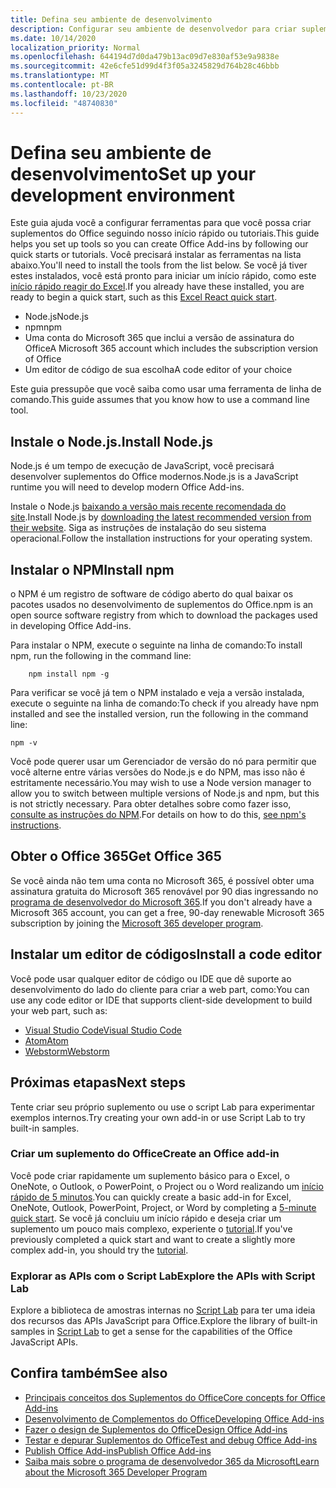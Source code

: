 ```yaml
---
title: Defina seu ambiente de desenvolvimento
description: Configurar seu ambiente de desenvolvedor para criar suplementos do Office.
ms.date: 10/14/2020
localization_priority: Normal
ms.openlocfilehash: 644194d7d0da479b13ac09d7e830af53e9a9838e
ms.sourcegitcommit: 42e6cfe51d99d4f3f05a3245829d764b28c46bbb
ms.translationtype: MT
ms.contentlocale: pt-BR
ms.lasthandoff: 10/23/2020
ms.locfileid: "48740830"
---
```

# <a name="set-up-your-development-environment"></a><span data-ttu-id="27f94-103">Defina seu ambiente de desenvolvimento</span><span class="sxs-lookup"><span data-stu-id="27f94-103">Set up your development environment</span></span>

<span data-ttu-id="27f94-104">Este guia ajuda você a configurar ferramentas para que você possa criar suplementos do Office seguindo nosso início rápido ou tutoriais.</span><span class="sxs-lookup"><span data-stu-id="27f94-104">This guide helps you set up tools so you can create Office Add-ins by following our quick starts or tutorials.</span></span> <span data-ttu-id="27f94-105">Você precisará instalar as ferramentas na lista abaixo.</span><span class="sxs-lookup"><span data-stu-id="27f94-105">You'll need to install the tools from the list below.</span></span> <span data-ttu-id="27f94-106">Se você já tiver estes instalados, você está pronto para iniciar um início rápido, como este [início rápido reagir do Excel](../quickstarts/excel-quickstart-react.md).</span><span class="sxs-lookup"><span data-stu-id="27f94-106">If you already have these installed, you are ready to begin a quick start, such as this [Excel React quick start](../quickstarts/excel-quickstart-react.md).</span></span>

- <span data-ttu-id="27f94-107">Node.js</span><span class="sxs-lookup"><span data-stu-id="27f94-107">Node.js</span></span>
- <span data-ttu-id="27f94-108">npm</span><span class="sxs-lookup"><span data-stu-id="27f94-108">npm</span></span>
- <span data-ttu-id="27f94-109">Uma conta do Microsoft 365 que inclui a versão de assinatura do Office</span><span class="sxs-lookup"><span data-stu-id="27f94-109">A Microsoft 365 account which includes the subscription version of Office</span></span>
- <span data-ttu-id="27f94-110">Um editor de código de sua escolha</span><span class="sxs-lookup"><span data-stu-id="27f94-110">A code editor of your choice</span></span>

<span data-ttu-id="27f94-111">Este guia pressupõe que você saiba como usar uma ferramenta de linha de comando.</span><span class="sxs-lookup"><span data-stu-id="27f94-111">This guide assumes that you know how to use a command line tool.</span></span> 

## <a name="install-nodejs"></a><span data-ttu-id="27f94-112">Instale o Node.js.</span><span class="sxs-lookup"><span data-stu-id="27f94-112">Install Node.js</span></span>

<span data-ttu-id="27f94-113">Node.js é um tempo de execução de JavaScript, você precisará desenvolver suplementos do Office modernos.</span><span class="sxs-lookup"><span data-stu-id="27f94-113">Node.js is a JavaScript runtime you will need to develop modern Office Add-ins.</span></span>

<span data-ttu-id="27f94-114">Instale o Node.js [baixando a versão mais recente recomendada do site](https://nodejs.org).</span><span class="sxs-lookup"><span data-stu-id="27f94-114">Install Node.js by [downloading the latest recommended version from their website](https://nodejs.org).</span></span> <span data-ttu-id="27f94-115">Siga as instruções de instalação do seu sistema operacional.</span><span class="sxs-lookup"><span data-stu-id="27f94-115">Follow the installation instructions for your operating system.</span></span>

## <a name="install-npm"></a><span data-ttu-id="27f94-116">Instalar o NPM</span><span class="sxs-lookup"><span data-stu-id="27f94-116">Install npm</span></span>

<span data-ttu-id="27f94-117">o NPM é um registro de software de código aberto do qual baixar os pacotes usados no desenvolvimento de suplementos do Office.</span><span class="sxs-lookup"><span data-stu-id="27f94-117">npm is an open source software registry from which to download the packages used in developing Office Add-ins.</span></span>

<span data-ttu-id="27f94-118">Para instalar o NPM, execute o seguinte na linha de comando:</span><span class="sxs-lookup"><span data-stu-id="27f94-118">To install npm, run the following in the command line:</span></span>

```command&nbsp;line
    npm install npm -g
```

<span data-ttu-id="27f94-119">Para verificar se você já tem o NPM instalado e veja a versão instalada, execute o seguinte na linha de comando:</span><span class="sxs-lookup"><span data-stu-id="27f94-119">To check if you already have npm installed and see the installed version, run the following in the command line:</span></span>

```command&nbsp;line
npm -v
```

<span data-ttu-id="27f94-120">Você pode querer usar um Gerenciador de versão do nó para permitir que você alterne entre várias versões do Node.js e do NPM, mas isso não é estritamente necessário.</span><span class="sxs-lookup"><span data-stu-id="27f94-120">You may wish to use a Node version manager to allow you to switch between multiple versions of Node.js and npm, but this is not strictly necessary.</span></span> <span data-ttu-id="27f94-121">Para obter detalhes sobre como fazer isso, [consulte as instruções do NPM](https://docs.npmjs.com/downloading-and-installing-node-js-and-npm).</span><span class="sxs-lookup"><span data-stu-id="27f94-121">For details on how to do this, [see npm's instructions](https://docs.npmjs.com/downloading-and-installing-node-js-and-npm).</span></span>

## <a name="get-office-365"></a><span data-ttu-id="27f94-122">Obter o Office 365</span><span class="sxs-lookup"><span data-stu-id="27f94-122">Get Office 365</span></span>

<span data-ttu-id="27f94-123">Se você ainda não tem uma conta no Microsoft 365, é possível obter uma assinatura gratuita do Microsoft 365 renovável por 90 dias ingressando no [programa de desenvolvedor do Microsoft 365](https://developer.microsoft.com/office/dev-program).</span><span class="sxs-lookup"><span data-stu-id="27f94-123">If you don't already have a Microsoft 365 account, you can get a free, 90-day renewable Microsoft 365 subscription by joining the [Microsoft 365 developer program](https://developer.microsoft.com/office/dev-program).</span></span>

## <a name="install-a-code-editor"></a><span data-ttu-id="27f94-124">Instalar um editor de códigos</span><span class="sxs-lookup"><span data-stu-id="27f94-124">Install a code editor</span></span>

<span data-ttu-id="27f94-125">Você pode usar qualquer editor de código ou IDE que dê suporte ao desenvolvimento do lado do cliente para criar a web part, como:</span><span class="sxs-lookup"><span data-stu-id="27f94-125">You can use any code editor or IDE that supports client-side development to build your web part, such as:</span></span>

- [<span data-ttu-id="27f94-126">Visual Studio Code</span><span class="sxs-lookup"><span data-stu-id="27f94-126">Visual Studio Code</span></span>](https://code.visualstudio.com/)
- [<span data-ttu-id="27f94-127">Atom</span><span class="sxs-lookup"><span data-stu-id="27f94-127">Atom</span></span>](https://atom.io)
- [<span data-ttu-id="27f94-128">Webstorm</span><span class="sxs-lookup"><span data-stu-id="27f94-128">Webstorm</span></span>](https://www.jetbrains.com/webstorm)

## <a name="next-steps"></a><span data-ttu-id="27f94-129">Próximas etapas</span><span class="sxs-lookup"><span data-stu-id="27f94-129">Next steps</span></span>

<span data-ttu-id="27f94-130">Tente criar seu próprio suplemento ou use o script Lab para experimentar exemplos internos.</span><span class="sxs-lookup"><span data-stu-id="27f94-130">Try creating your own add-in or use Script Lab to try built-in samples.</span></span>

### <a name="create-an-office-add-in"></a><span data-ttu-id="27f94-131">Criar um suplemento do Office</span><span class="sxs-lookup"><span data-stu-id="27f94-131">Create an Office add-in</span></span>

<span data-ttu-id="27f94-132">Você pode criar rapidamente um suplemento básico para o Excel, o OneNote, o Outlook, o PowerPoint, o Project ou o Word realizando um [início rápido de 5 minutos](/office/dev/add-ins/).</span><span class="sxs-lookup"><span data-stu-id="27f94-132">You can quickly create a basic add-in for Excel, OneNote, Outlook, PowerPoint, Project, or Word by completing a [5-minute quick start](/office/dev/add-ins/).</span></span> <span data-ttu-id="27f94-133">Se você já concluiu um início rápido e deseja criar um suplemento um pouco mais complexo, experiente o [tutorial](/office/dev/add-ins/).</span><span class="sxs-lookup"><span data-stu-id="27f94-133">If you've previously completed a quick start and want to create a slightly more complex add-in, you should try the [tutorial](/office/dev/add-ins/).</span></span>

### <a name="explore-the-apis-with-script-lab"></a><span data-ttu-id="27f94-134">Explorar as APIs com o Script Lab</span><span class="sxs-lookup"><span data-stu-id="27f94-134">Explore the APIs with Script Lab</span></span>

<span data-ttu-id="27f94-135">Explore a biblioteca de amostras internas no [Script Lab](explore-with-script-lab.md) para ter uma ideia dos recursos das APIs JavaScript para Office.</span><span class="sxs-lookup"><span data-stu-id="27f94-135">Explore the library of built-in samples in [Script Lab](explore-with-script-lab.md) to get a sense for the capabilities of the Office JavaScript APIs.</span></span>

## <a name="see-also"></a><span data-ttu-id="27f94-136">Confira também</span><span class="sxs-lookup"><span data-stu-id="27f94-136">See also</span></span>

- [<span data-ttu-id="27f94-137">Principais conceitos dos Suplementos do Office</span><span class="sxs-lookup"><span data-stu-id="27f94-137">Core concepts for Office Add-ins</span></span>](../overview/core-concepts-office-add-ins.md)
- [<span data-ttu-id="27f94-138">Desenvolvimento de Complementos do Office</span><span class="sxs-lookup"><span data-stu-id="27f94-138">Developing Office Add-ins</span></span>](../develop/develop-overview.md)
- [<span data-ttu-id="27f94-139">Fazer o design de Suplementos do Office</span><span class="sxs-lookup"><span data-stu-id="27f94-139">Design Office Add-ins</span></span>](../design/add-in-design.md)
- [<span data-ttu-id="27f94-140">Testar e depurar Suplementos do Office</span><span class="sxs-lookup"><span data-stu-id="27f94-140">Test and debug Office Add-ins</span></span>](../testing/test-debug-office-add-ins.md)
- [<span data-ttu-id="27f94-141">Publish Office Add-ins</span><span class="sxs-lookup"><span data-stu-id="27f94-141">Publish Office Add-ins</span></span>](../publish/publish.md)
- [<span data-ttu-id="27f94-142">Saiba mais sobre o programa de desenvolvedor 365 da Microsoft</span><span class="sxs-lookup"><span data-stu-id="27f94-142">Learn about the Microsoft 365 Developer Program</span></span>](https://developer.microsoft.com/microsoft-365/dev-program)
